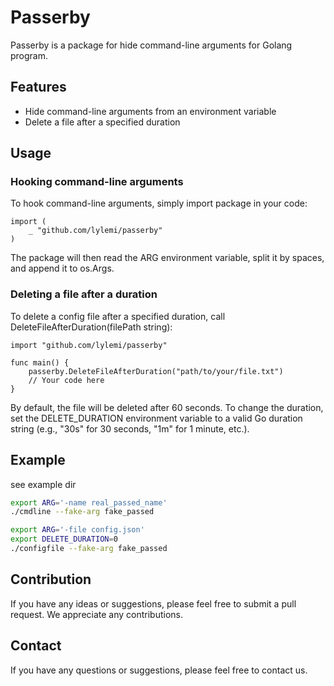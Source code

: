 # Passerby

Passerby is a package for hide command-line arguments for Golang program.

## Features

- Hide command-line arguments from an environment variable
- Delete a file after a specified duration

## Usage

### Hooking command-line arguments

To hook command-line arguments, simply import package in your code:

```golang
import (
    _ "github.com/lylemi/passerby"
)
```

The package will then read the ARG environment variable, split it by spaces, and append it to os.Args.

### Deleting a file after a duration

To delete a config file after a specified duration, call DeleteFileAfterDuration(filePath string):

```golang
import "github.com/lylemi/passerby"

func main() {
    passerby.DeleteFileAfterDuration("path/to/your/file.txt")
    // Your code here
}
```

By default, the file will be deleted after 60 seconds. To change the duration, set the DELETE_DURATION environment variable to a valid Go duration string (e.g., "30s" for 30 seconds, "1m" for 1 minute, etc.).

## Example

see example dir

```bash
export ARG='-name real_passed_name'
./cmdline --fake-arg fake_passed
```

```bash
export ARG='-file config.json'
export DELETE_DURATION=0
./configfile --fake-arg fake_passed
```

## Contribution

If you have any ideas or suggestions, please feel free to submit a pull request. We appreciate any contributions.

## Contact

If you have any questions or suggestions, please feel free to contact us.
